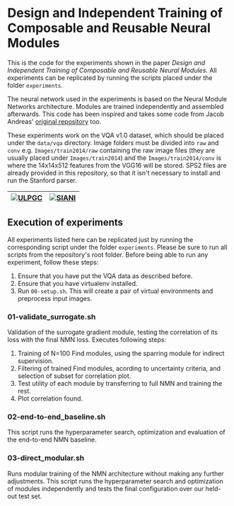 # Design and Independent Training of Composable and Reusable Neural Modules

This is the code for the experiments shown in the paper _Design and Independent Training of Composable and Reusable Neural Modules_. All experiments can be replicated by running the scripts placed under the folder `experiments`.

The neural network used in the experiments is based on the Neural Module Networks architecture. Modules are trained independently and assembled afterwards. This code has been inspired and takes some code from Jacob Andreas' [original repository](https://github.com/jacobandreas/nmn2) too.

These experiments work on the VQA v1.0 dataset, which should be placed under the `data/vqa` directory. Image folders must be divided into `raw` and `conv` e.g. `Images/train2014/raw` containing the raw image files (they are usually placed under `Images/train2014`) and the `Images/train2014/conv` is where the 14x14x512 features from the VGG16 will be stored. SPS2 files are already provided in this repository, so that it isn't necessary to install and run the Stanford parser.

[![ULPGC](https://www.siani.es/files/multimedia/imagenes/web/logo_ulpgc.png "ULPGC")](https://www.ulpgc.es/) | [![SIANI](https://www.siani.es/files/multimedia/imagenes/web/logo_header.png "SIANI")](https://www.siani.es/)
| --- | --- |
 
## Execution of experiments

All experiments listed here can be replicated just by running the corresponding script under the folder `experiments`. Please be sure to run all scripts from the repository's root folder. Before being able to run any experiment, follow these steps:

1. Ensure that you have put the VQA data as described before.
2. Ensure that you have virtualenv installed.
3. Run `00-setup.sh`. This will create a pair of virtual environments and preprocess input images.

### 01-validate_surrogate.sh

Validation of the surrogate gradient module, testing the correlation of its loss with the final NMN loss. Executes following steps:

1. Training of N=100 Find modules, using the sparring module for indirect supervision.
2. Filtering of trained Find modules, acording to uncertainty criteria, and selection of subset for correlation plot.
3. Test utility of each module by transferring to full NMN and training the rest.
4. Plot correlation found.

### 02-end-to-end_baseline.sh

This script runs the hyperparameter search, optimization and evaluation of the end-to-end NMN baseline.

### 03-direct_modular.sh

Runs modular training of the NMN architecture without making any further adjustments. This script runs the hyperparameter search and optimization of modules independently and tests the final configuration over our held-out test set.

